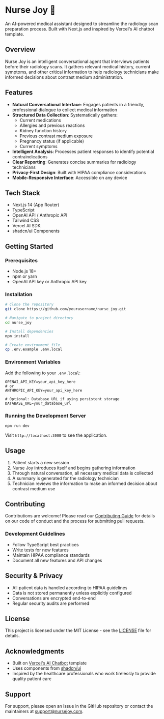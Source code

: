 # Nurse Joy 🏥

An AI-powered medical assistant designed to streamline the radiology scan preparation process. Built with Next.js and inspired by Vercel's AI chatbot template.

## Overview

Nurse Joy is an intelligent conversational agent that interviews patients before their radiology scans. It gathers relevant medical history, current symptoms, and other critical information to help radiology technicians make informed decisions about contrast medium administration.

## Features

- **Natural Conversational Interface**: Engages patients in a friendly, professional dialogue to collect medical information
- **Structured Data Collection**: Systematically gathers:
  - Current medications
  - Allergies and previous reactions
  - Kidney function history
  - Previous contrast medium exposure
  - Pregnancy status (if applicable)
  - Current symptoms
- **Intelligent Analysis**: Processes patient responses to identify potential contraindications
- **Clear Reporting**: Generates concise summaries for radiology technicians
- **Privacy-First Design**: Built with HIPAA compliance considerations
- **Mobile-Responsive Interface**: Accessible on any device

## Tech Stack

- Next.js 14 (App Router)
- TypeScript
- OpenAI API / Anthropic API
- Tailwind CSS
- Vercel AI SDK
- shadcn/ui Components

## Getting Started

### Prerequisites

- Node.js 18+
- npm or yarn
- OpenAI API key or Anthropic API key

### Installation

```bash
# Clone the repository
git clone https://github.com/yourusername/nurse_joy.git

# Navigate to project directory
cd nurse_joy

# Install dependencies
npm install

# Create environment file
cp .env.example .env.local
```

### Environment Variables

Add the following to your `.env.local`:

```
OPENAI_API_KEY=your_api_key_here
# or
ANTHROPIC_API_KEY=your_api_key_here

# Optional: Database URL if using persistent storage
DATABASE_URL=your_database_url
```

### Running the Development Server

```bash
npm run dev
```

Visit `http://localhost:3000` to see the application.

## Usage

1. Patient starts a new session
2. Nurse Joy introduces itself and begins gathering information
3. Through natural conversation, all necessary medical data is collected
4. A summary is generated for the radiology technician
5. Technician reviews the information to make an informed decision about contrast medium use

## Contributing

Contributions are welcome! Please read our [Contributing Guide](CONTRIBUTING.md) for details on our code of conduct and the process for submitting pull requests.

### Development Guidelines

- Follow TypeScript best practices
- Write tests for new features
- Maintain HIPAA compliance standards
- Document all new features and API changes

## Security & Privacy

- All patient data is handled according to HIPAA guidelines
- Data is not stored permanently unless explicitly configured
- Conversations are encrypted end-to-end
- Regular security audits are performed

## License

This project is licensed under the MIT License - see the [LICENSE](LICENSE) file for details.

## Acknowledgments

- Built on [Vercel's AI Chatbot](https://github.com/vercel/ai-chatbot) template
- Uses components from [shadcn/ui](https://ui.shadcn.com/)
- Inspired by the healthcare professionals who work tirelessly to provide quality patient care

## Support

For support, please open an issue in the GitHub repository or contact the maintainers at [support@nursejoy.com](mailto:support@nursejoy.com).

